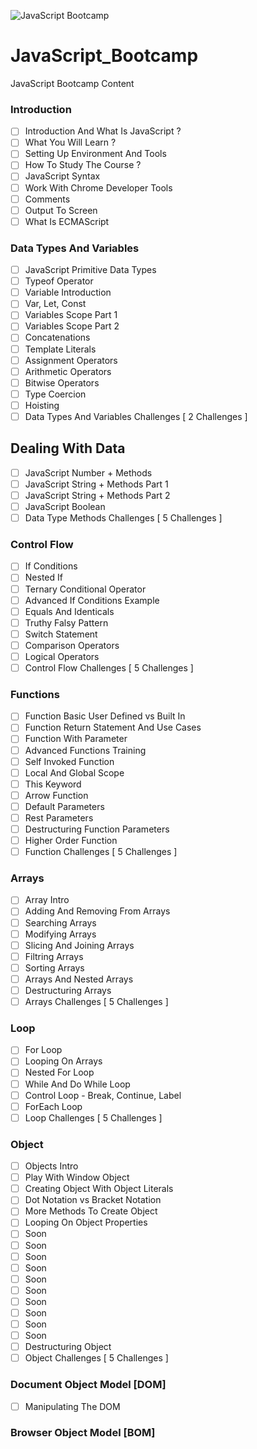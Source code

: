 ![JavaScript Bootcamp](https://elzero.org/js-bootcamp.png)

# JavaScript_Bootcamp

JavaScript Bootcamp Content

### Introduction

- [ ] Introduction And What Is JavaScript ?
- [ ] What You Will Learn ?
- [ ] Setting Up Environment And Tools
- [ ] How To Study The Course ?
- [ ] JavaScript Syntax
- [ ] Work With Chrome Developer Tools
- [ ] Comments
- [ ] Output To Screen
- [ ] What Is ECMAScript

### Data Types And Variables

- [ ] JavaScript Primitive Data Types
- [ ] Typeof Operator
- [ ] Variable Introduction
- [ ] Var, Let, Const
- [ ] Variables Scope Part 1
- [ ] Variables Scope Part 2
- [ ] Concatenations
- [ ] Template Literals
- [ ] Assignment Operators
- [ ] Arithmetic Operators
- [ ] Bitwise Operators
- [ ] Type Coercion
- [ ] Hoisting
- [ ] Data Types And Variables Challenges [ 2 Challenges ]

## Dealing With Data

- [ ] JavaScript Number + Methods
- [ ] JavaScript String + Methods Part 1
- [ ] JavaScript String + Methods Part 2 
- [ ] JavaScript Boolean
- [ ] Data Type Methods Challenges [ 5 Challenges ]

### Control Flow

- [ ] If Conditions
- [ ] Nested If
- [ ] Ternary Conditional Operator
- [ ] Advanced If Conditions Example
- [ ] Equals And Identicals
- [ ] Truthy Falsy Pattern
- [ ] Switch Statement
- [ ] Comparison Operators
- [ ] Logical Operators
- [ ] Control Flow Challenges [ 5 Challenges ]

### Functions

- [ ] Function Basic User Defined vs Built In
- [ ] Function Return Statement And Use Cases
- [ ] Function With Parameter
- [ ] Advanced Functions Training
- [ ] Self Invoked Function
- [ ] Local And Global Scope
- [ ] This Keyword
- [ ] Arrow Function
- [ ] Default Parameters
- [ ] Rest Parameters
- [ ] Destructuring Function Parameters
- [ ] Higher Order Function
- [ ] Function Challenges [ 5 Challenges ]

### Arrays

- [ ] Array Intro
- [ ] Adding And Removing From Arrays
- [ ] Searching Arrays
- [ ] Modifying Arrays
- [ ] Slicing And Joining Arrays
- [ ] Filtring Arrays
- [ ] Sorting Arrays
- [ ] Arrays And Nested Arrays
- [ ] Destructuring Arrays
- [ ] Arrays Challenges [ 5 Challenges ]

### Loop

- [ ] For Loop
- [ ] Looping On Arrays
- [ ] Nested For Loop
- [ ] While And Do While Loop
- [ ] Control Loop - Break, Continue, Label
- [ ] ForEach Loop
- [ ] Loop Challenges [ 5 Challenges ]

### Object 

- [ ] Objects Intro
- [ ] Play With Window Object
- [ ] Creating Object With Object Literals
- [ ] Dot Notation vs Bracket Notation
- [ ] More Methods To Create Object
- [ ] Looping On Object Properties
- [ ] Soon
- [ ] Soon
- [ ] Soon
- [ ] Soon
- [ ] Soon
- [ ] Soon
- [ ] Soon
- [ ] Soon
- [ ] Soon
- [ ] Soon
- [ ] Destructuring Object
- [ ] Object Challenges [ 5 Challenges ]

### Document Object Model [DOM]

- [ ] Manipulating The DOM

### Browser Object Model [BOM]

